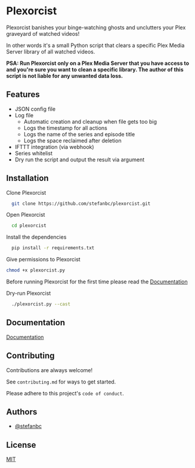 
# Plexorcist

Plexorcist banishes your binge-watching ghosts and unclutters your Plex graveyard of watched videos!

In other words it's a small Python script that clears a specific Plex Media Server library of all watched videos.

**PSA: Run Plexorcist only on a Plex Media Server that you have access to and you're sure you want to clean a specific library. The author of this script is not liable for any unwanted data loss.**


## Features

- JSON config file
- Log file
    - Automatic creation and cleanup when file gets too big
    - Logs the timestamp for all actions
    - Logs the name of the series and episode title
    - Logs the space reclaimed after deletion
- IFTTT integration (via webhook)
- Series whitelist
- Dry run the script and output the result via argument


## Installation

Clone Plexorcist

```bash
  git clone https://github.com/stefanbc/plexorcist.git
```

Open Plexorcist

```bash
  cd plexorcist
```

Install the dependencies

```bash
  pip install -r requirements.txt
```

Give permissions to Plexorcist

```bash
chmod +x plexorcist.py
```

Before running Plexorcist for the first time please read the [Documentation](#documentation)

Dry-run Plexorcist

```bash
  ./plexorcist.py --cast
```


## Documentation

[Documentation](https://github.com/stefanbc/plexorcist/wiki)


## Contributing

Contributions are always welcome!

See `contributing.md` for ways to get started.

Please adhere to this project's `code of conduct`.


## Authors

- [@stefanbc](https://www.github.com/stefanbc)


## License

[MIT](https://github.com/stefanbc/plexorcist/blob/main/LICENSE)